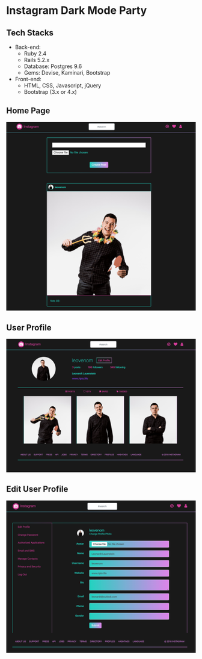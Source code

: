 # Instagram Dark Mode Party

## Tech Stacks
- Back-end:
    - Ruby 2.4
    - Rails 5.2.x
    - Database: Postgres 9.6
    - Gems: Devise, Kaminari, Bootstrap
- Front-end:
    - HTML, CSS, Javascript, jQuery
    - Bootstrap (3.x or 4.x)

## Home Page
![Alt text](/app/assets/images/home_page.png "Home Page")

## User Profile
![Alt text](/app/assets/images/user_profile.png?raw=true "User Profile")

## Edit User Profile
![Alt text](/app/assets/images/edit_user_profile.png?raw=true "Edit User Profile")
